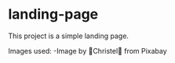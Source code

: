 # landing-page
This project is a simple landing page.

Images used:
-Image by 🌼Christel🌼 from Pixabay